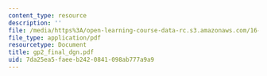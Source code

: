 ```yaml
---
content_type: resource
description: ''
file: /media/https%3A/open-learning-course-data-rc.s3.amazonaws.com/16-810-engineering-design-and-rapid-prototyping-january-iap-2005/7da25ea5faeeb2420841098ab777a9a9_gp2_final_dgn.pdf
file_type: application/pdf
resourcetype: Document
title: gp2_final_dgn.pdf
uid: 7da25ea5-faee-b242-0841-098ab777a9a9
---
```

